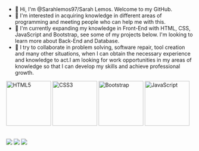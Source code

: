 - 👋 Hi, I'm @Sarahlemos97/Sarah Lemos. Welcome to my GitHub.
- 👀 I'm interested in acquiring knowledge in different areas of programming and meeting people who can help me with this.
- 🌱 I'm currently expanding my knowledge in Front-End with HTML, CSS, JavaScript and Bootstrap, see some of my projects below. I'm looking to learn more about Back-End and Database.
- 💞️ I try to collaborate in problem solving, software repair, tool creation and many other situations, when I can obtain the necessary experience and knowledge to act.I am looking for work opportunities in my areas of knowledge so that I can develop my skills and achieve professional growth.

<table>
	<div class="box">
  <img src="https://img.icons8.com/color/2x/html-5.png" width="120" alt="HTML5">
  <img src="https://img.icons8.com/color/2x/css3.png" width="120" alt="CSS3">
  <img src="https://img.icons8.com/color/2x/bootstrap.png" width="120" alt="Bootstrap">
  <img src="https://img.icons8.com/nolan/2x/javascript.png" width="120" alt="JavaScript">
	</div>
</table>

<div> 
  <a href="https://www.instagram.com/sarah___lemos/" target="_blank"><img src="https://img.shields.io/badge/-Instagram-%23E4405F?style=for-the-badge&logo=instagram&logoColor=white" target="_blank"></a>
  <a href = "mailto: sarahkarine1@gmail.com"><img src="https://img.shields.io/badge/-Gmail-%23333?style=for-the-badge&logo=gmail&logoColor=white" target="_blank"></a>
  <a href="https://www.linkedin.com/in/sarahcarine-limalemos/" target="_blank"><img src="https://img.shields.io/badge/-LinkedIn-%230077B5?style=for-the-badge&logo=linkedin&logoColor=white" target="_blank"></a> 
</div>

<!---
Sarahlemos97/Sarah Lemos is a ✨ special ✨ repository because its `README.md` (this file) appears on your GitHub profile.
You can click the Preview link to take a look at your changes.
--->
